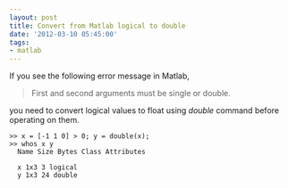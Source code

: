 ```yaml
---
layout: post
title: Convert from Matlab logical to double
date: '2012-03-10 05:45:00'
tags:
- matlab
---
```


If you see the following error message in Matlab,

> First and second arguments must be single or double.

you need to convert logical values to float using _double_ command before operating on them. &nbsp;

    >> x = [-1 1 0] > 0; y = double(x);
    >> whos x y
      Name Size Bytes Class Attributes
    
      x 1x3 3 logical              
      y 1x3 24 double              

